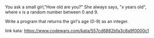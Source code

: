 You ask a small girl,"How old are you?" She always says, "x years old", where x is a random number between 0 and 9.

Write a program that returns the girl's age (0-9) as an integer.

link kata: https://www.codewars.com/kata/557cd6882bfa3c8a9f0000c1